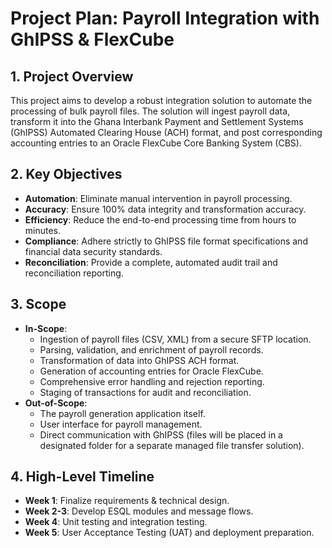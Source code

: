 # Project Plan: Payroll Integration with GhIPSS & FlexCube

## 1. Project Overview
This project aims to develop a robust integration solution to automate the processing of bulk payroll files. The solution will ingest payroll data, transform it into the Ghana Interbank Payment and Settlement Systems (GhIPSS) Automated Clearing House (ACH) format, and post corresponding accounting entries to an Oracle FlexCube Core Banking System (CBS).

## 2. Key Objectives
- **Automation**: Eliminate manual intervention in payroll processing.
- **Accuracy**: Ensure 100% data integrity and transformation accuracy.
- **Efficiency**: Reduce the end-to-end processing time from hours to minutes.
- **Compliance**: Adhere strictly to GhIPSS file format specifications and financial data security standards.
- **Reconciliation**: Provide a complete, automated audit trail and reconciliation reporting.

## 3. Scope
- **In-Scope**:
    - Ingestion of payroll files (CSV, XML) from a secure SFTP location.
    - Parsing, validation, and enrichment of payroll records.
    - Transformation of data into GhIPSS ACH format.
    - Generation of accounting entries for Oracle FlexCube.
    - Comprehensive error handling and rejection reporting.
    - Staging of transactions for audit and reconciliation.
- **Out-of-Scope**:
    - The payroll generation application itself.
    - User interface for payroll management.
    - Direct communication with GhIPSS (files will be placed in a designated folder for a separate managed file transfer solution).

## 4. High-Level Timeline
- **Week 1**: Finalize requirements & technical design.
- **Week 2-3**: Develop ESQL modules and message flows.
- **Week 4**: Unit testing and integration testing.
- **Week 5**: User Acceptance Testing (UAT) and deployment preparation.